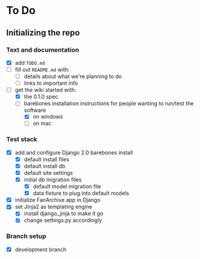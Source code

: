 # To Do

## Initializing the repo

### Text and documentation
- [x] add `TODO.md`
- [ ] fill out `README.md` with:
  - [ ] details about what we're planning to do
  - [ ] links to important info
- [ ] get the wiki started with:
  - [x] the 0.1.0 spec
  - [ ] barebones installation instructions for people wanting to run/test the software
    - [x] on windows
    - [ ] on mac

### Test stack
- [x] add and configure Django 2.0 barebones install
  - [x] default install files
  - [x] default install db
  - [x] default site settings
  - [x] initial db migration files
    - [x] default model migration file
    - [x] data fixture to plug into default models 
- [x] initialize FanArchive app in Django
- [x] set Jinja2 as templating engine
  - [x] install django_jinja to make it go
  - [x] change settings.py accordingly

### Branch setup
- [x] development branch
